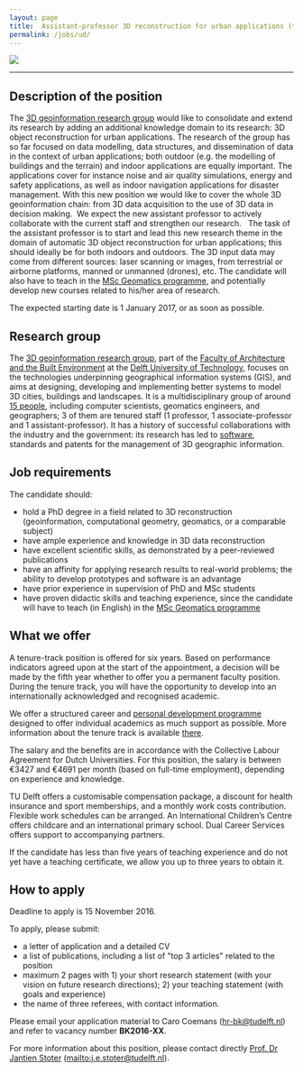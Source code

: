 ```yaml
---
layout: page
title:  Assistant-professor 3D reconstruction for urban applications (tenure track)
permalink: /jobs/ud/
---
```


<!-- <div class="alert alert-danger" role="alert">2016-05-02: The application deadline has passed, it is not possible to apply anymore. We thank all the applicants for their interest.</div>
 -->

<div class="row">
	<div class="col-sm-12 col-xs-12"><img class="img-responsive" src="{{ "/jobs/ud/img/tetratud.jpg" | prepend: site.baseurl }}"></div>
</div>

- - - 

## Description of the position

The [3D geoinformation research group](https://3d.bk.tudelft.nl) would like to consolidate and extend its research by adding an additional knowledge domain to its research: 3D object reconstruction for urban applications.
The research of the group has so far focused on data modelling, data structures, and dissemination of data in the context of urban applications; both outdoor (e.g. the modelling of buildings and the terrain) and indoor applications are equally important. The applications cover for instance noise and air quality simulations, energy and safety applications, as well as indoor navigation applications for disaster management.
With this new position we would like to cover the whole 3D geoinformation chain: from 3D data acquisition to the use of 3D data in decision making. 
We expect the new assistant professor to actively collaborate with the current staff and strengthen our research.
 
The task of the assistant professor is to start and lead this new research theme in the domain of automatic 3D object reconstruction for urban applications; this should ideally be for both indoors and outdoors.
The 3D input data may come from different sources: laser scanning or images, from terrestrial or airborne platforms, manned or unmanned (drones), etc.
The candidate will also have to teach in the [MSc Geomatics programme](http://geomatics.tudelft.nl), and potentially develop new courses related to his/her area of research.

The expected starting date is 1 January 2017, or as soon as possible.


## Research group

The [3D geoinformation research group](https://3d.bk.tudelft.nl), part of the [Faculty of Architecture and the Built Environment](http://www.bk.tudelft.nl/en) at the [Delft University of Technology](http://www.tudelft.nl), focuses on the technologies underpinning geographical information systems (GIS), and aims at designing, developing and implementing better systems to model 3D cities, buildings and landscapes.
It is a multidisciplinary group of around [15 people](/about/), including computer scientists, geomatics engineers, and geographers; 3 of them are tenured staff (1 professor, 1 associate-professor and 1 assistant-professor).
It has a history of successful collaborations with the industry and the government: its research has led to [software](https://github.com/tudelft3d), standards and patents for the management of 3D geographic information.


## Job requirements
<!-- 600 char --> 

The candidate should:

  - hold a PhD degree in a field related to 3D reconstruction (geoinformation, computational geometry, geomatics, or a comparable subject) 
  - have ample experience and knowledge in 3D data reconstruction
  - have excellent scientific skills, as demonstrated by a peer-reviewed publications
  - have an affinity for applying research results to real-world problems; the ability to develop prototypes and software is an advantage
  - have prior experience in supervision of PhD and MSc students
  - have proven didactic skills and teaching experience, since the candidate will have to teach (in English) in the [MSc Geomatics programme](http://geomatics.tudelft.nl)


## What we offer

A tenure-track position is offered for six years. 
Based on performance indicators agreed upon at the start of the appointment, a decision will be made by the fifth year whether to offer you a permanent faculty position.
During the tenure track, you will have the opportunity to develop into an internationally acknowledged and recognised academic. 

We offer a structured career and [personal development programme](http://www.tudelft.nl/tenuretrack) designed to offer individual academics as much support as possible. 
More information about the tenure track is available [there](https://intranet.tudelft.nl/en/human-resources/themes/employment/appointment-types/tenure-trackers/).

The salary and the benefits are in accordance with the Collective Labour Agreement for Dutch Universities.
For this position, the salary is between €3427 and €4691 per month (based on full-time employment), depending on experience and knowledge.

TU Delft offers a customisable compensation package, a discount for health insurance and sport memberships, and a monthly work costs contribution. 
Flexible work schedules can be arranged. 
An International Children’s Centre offers childcare and an international primary school. 
Dual Career Services offers support to accompanying partners. 

If the candidate has less than five years of teaching experience and do not yet have a teaching certificate, we allow you up to three years to obtain it.


## How to apply

<div class="alert alert-info" role="alert">
Deadline to apply is 15 November 2016.
</div>

To apply, please submit: 

  - a letter of application and a detailed CV 
  - a list of publications, including a list of "top 3 articles" related to the position
  - maximum 2 pages with 1) your short research statement (with your vision on future research directions); 2) your teaching statement (with goals and experience)
  - the name of three referees, with contact information.

Please email your application material to Caro Coemans (<hr-bk@tudelft.nl>) and refer to vacancy number __BK2016-XX__.

For more information about this position, please contact directly [Prof. Dr Jantien Stoter](https://3d.bk.tudelft.nl/jstoter) (<mailto:j.e.stoter@tudelft.nl>).
